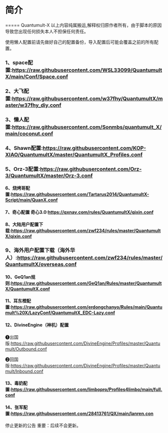 # 简介
=====
Quantumult-X
以上内容纯属搬运,解释权归原作者所有，由于脚本的原因导致您出现任何损失本人不担保任何责任。


使用懒人配置前请先做好自己的配置备份，导入配置后可能会覆盖之前的所有配置。

### 1、space配置:https://raw.githubusercontent.com/WSL33099/QuantumultX/main/Conf/Space.conf

### 2、大飞配置:https://raw.githubusercontent.com/w37fhy/QuantumultX/master/w37fhy_diy.conf

### 3、懒人配置:https://raw.githubusercontent.com/Sonmbs/quantumult_X/main/coconut.conf 

### 4、Shawn配置:https://raw.githubusercontent.com/KOP-XIAO/QuantumultX/master/QuantumultX_Profiles.conf 

### 5、Orz-3配置:https://raw.githubusercontent.com/Orz-3/QuantumultX/master/Orz-3.conf 

#### 6、烧烤哥配置:https://raw.githubusercontent.com/Tartarus2014/QuantumultX-Script/main/QuanX.conf

#### 7、奇心配置 奇心3.0:https://qxnav.com/rules/QuantumultX/qixin.conf

#### 8、大陆用户配置下载:https://raw.githubusercontent.com/zwf234/rules/master/QuantumultX/qixin.conf

### 9、海外用户配置下载（海外华人）:https://raw.githubusercontent.com/zwf234/rules/master/QuantumultX/overseas.conf

#### 10、GeQ1an规则:https://raw.githubusercontent.com/GeQ1an/Rules/master/QuantumultX/QuantumultX.conf 

#### 11、耳东橙配置:https://raw.githubusercontent.com/erdongchanyo/Rules/main/Quantumult%20X/LazyConf/QuantumultX_EDC-Lazy.conf

#### 12、DivineEngine（神机）配置
❶出国版:https://raw.githubusercontent.com/DivineEngine/Profiles/master/Quantumult/Outbound.conf

❷回国版:https://raw.githubusercontent.com/DivineEngine/Profiles/master/Quantumult/Inbound.conf

#### 13、毒奶配置:https://raw.githubusercontent.com/limbopro/Profiles4limbo/main/full.conf

#### 14、张军配置:https://raw.githubusercontent.com/28413761/QX/main/lanren.con





停止更新的公告
重要：后续不会更新。






